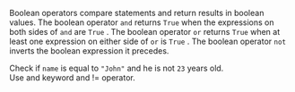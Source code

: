 Boolean operators compare statements and return results in boolean values. The boolean operator `and` returns `True` when the expressions on both sides of `and` are `True` . The boolean operator `or` returns `True` when at least one expression on either side of `or` is `True` . The boolean operator `not` inverts the boolean expression it precedes.  
  
Check if `name` is equal to `"John"` and he is not `23` years old.  
Use and keyword and != operator.
